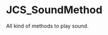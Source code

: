 <!--
   - $File: JCS_SoundMethod.html $
   - $Date: 2018-10-01 20:20:38 $
   - $Revision: $
   - $Creator: Jen-Chieh Shen $
   - $Notice: See LICENSE.txt for modification and distribution information
   -                   Copyright © 2018 by Shen, Jen-Chieh $
-->


<div id="content-header">
  <h1>JCS_SoundMethod</h1>
</div>

<p>
  All kind of methods to play sound.
</p>
